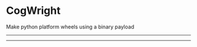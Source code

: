 # CogWright
Make python platform wheels using a binary payload

--------------------------------------------------------------------------



--------------------------------------------------------------------------
